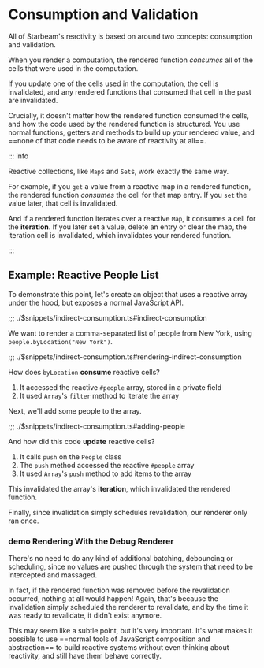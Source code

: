 # Consumption and Validation

<script setup lang="ts">
  import * as validation from "./demos/validation/config.js";
</script>

All of Starbeam's reactivity is based on around two concepts: consumption and validation.

When you render a computation, the rendered function _consumes_ all of the cells that were used in the computation.

If you update one of the cells used in the computation, the cell is invalidated, and any rendered
functions that consumed that cell in the past are invalidated.

Crucially, it doesn't matter how the rendered function consumed the cells, and how the code used by
the rendered function is structured. You use normal functions, getters and methods to build up your
rendered value, and ==none of that code needs to be aware of reactivity at all==.

::: info

Reactive collections, like `Map`s and `Set`s, work exactly the same way.

For example, if you `get` a value from a reactive map in a rendered function, the rendered function
_consumes_ the cell for that map entry. If you `set` the value later, that cell is invalidated.

And if a rendered function iterates over a reactive `Map`, it consumes a cell for the **iteration**.
If you later set a value, delete an entry or clear the map, the iteration cell is invalidated, which
invalidates your rendered function.

:::

## Example: Reactive People List

To demonstrate this point, let's create an object that uses a reactive array under the hood, but
exposes a normal JavaScript API.

;;; ./$snippets/indirect-consumption.ts#indirect-consumption

We want to render a comma-separated list of people from New York, using `people.byLocation("New York")`.

;;; ./$snippets/indirect-consumption.ts#rendering-indirect-consumption

How does `byLocation` **consume** reactive cells?

1. It accessed the reactive `#people` array, stored in a private field
2. It used `Array`'s `filter` method to iterate the array

Next, we'll add some people to the array.

;;; ./$snippets/indirect-consumption.ts#adding-people

And how did this code **update** reactive cells?

1. It calls `push` on the `People` class
2. The `push` method accessed the reactive `#people` array
3. It used `Array`'s `push` method to add items to the array

This invalidated the array's **iteration**, which invalidated the rendered function.

Finally, since invalidation simply schedules revalidation, our renderer only ran once.

### <strong class="marker">demo</strong> Rendering With the Debug Renderer

<Demo :config="validation" />

There's no need to do any kind of additional batching, debouncing or scheduling, since no values are
pushed through the system that need to be intercepted and massaged.

In fact, if the rendered function was removed before the revalidation occurred, nothing at all would
happen! Again, that's because the invalidation simply scheduled the renderer to revalidate, and by
the time it was ready to revalidate, it didn't exist anymore.

This may seem like a subtle point, but it's very important. It's what makes it possible to
use ==normal tools of JavaScript composition and abstraction== to build reactive systems without
even thinking about reactivity, and still have them behave correctly.
